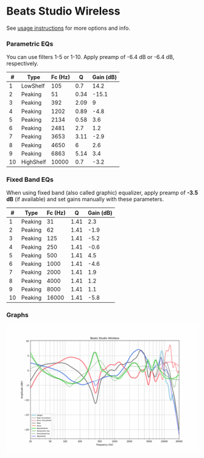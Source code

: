 # Beats Studio Wireless
See [usage instructions](https://github.com/jaakkopasanen/AutoEq#usage) for more options and info.

### Parametric EQs
You can use filters 1-5 or 1-10. Apply preamp of -6.4 dB or -6.4 dB, respectively.

|   # | Type      |   Fc (Hz) |    Q |   Gain (dB) |
|-----|-----------|-----------|------|-------------|
|   1 | LowShelf  |       105 | 0.7  |        14.2 |
|   2 | Peaking   |        51 | 0.34 |       -15.1 |
|   3 | Peaking   |       392 | 2.09 |         9   |
|   4 | Peaking   |      1202 | 0.89 |        -4.8 |
|   5 | Peaking   |      2134 | 0.58 |         3.6 |
|   6 | Peaking   |      2481 | 2.7  |         1.2 |
|   7 | Peaking   |      3653 | 3.11 |        -2.9 |
|   8 | Peaking   |      4650 | 6    |         2.6 |
|   9 | Peaking   |      6863 | 5.14 |         3.4 |
|  10 | HighShelf |     10000 | 0.7  |        -3.2 |

### Fixed Band EQs
When using fixed band (also called graphic) equalizer, apply preamp of **-3.5 dB** (if available) and set gains manually with these parameters.

|   # | Type    |   Fc (Hz) |    Q |   Gain (dB) |
|-----|---------|-----------|------|-------------|
|   1 | Peaking |        31 | 1.41 |         2.3 |
|   2 | Peaking |        62 | 1.41 |        -1.9 |
|   3 | Peaking |       125 | 1.41 |        -5.2 |
|   4 | Peaking |       250 | 1.41 |        -0.6 |
|   5 | Peaking |       500 | 1.41 |         4.5 |
|   6 | Peaking |      1000 | 1.41 |        -4.6 |
|   7 | Peaking |      2000 | 1.41 |         1.9 |
|   8 | Peaking |      4000 | 1.41 |         1.2 |
|   9 | Peaking |      8000 | 1.41 |         1.1 |
|  10 | Peaking |     16000 | 1.41 |        -5.8 |

### Graphs
![](./Beats%20Studio%20Wireless.png)
